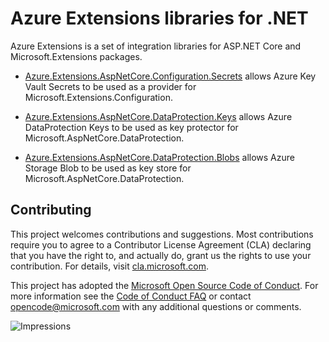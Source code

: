 # Azure Extensions libraries for .NET

Azure Extensions is a set of integration libraries for ASP.NET Core and Microsoft.Extensions packages.

- [Azure.Extensions.AspNetCore.Configuration.Secrets][configuration_secrets] allows Azure Key Vault Secrets to be used as a provider for Microsoft.Extensions.Configuration.

- [Azure.Extensions.AspNetCore.DataProtection.Keys][dataprotection_keys] allows Azure DataProtection Keys to be used as key protector for Microsoft.AspNetCore.DataProtection.

- [Azure.Extensions.AspNetCore.DataProtection.Blobs][dataprotection_blobs] allows Azure Storage Blob to be used as key store for Microsoft.AspNetCore.DataProtection.

## Contributing

This project welcomes contributions and suggestions.  Most contributions require
you to agree to a Contributor License Agreement (CLA) declaring that you have
the right to, and actually do, grant us the rights to use your contribution. For
details, visit [cla.microsoft.com][cla].

This project has adopted the [Microsoft Open Source Code of Conduct][coc].
For more information see the [Code of Conduct FAQ][coc_faq]
or contact [opencode@microsoft.com][coc_contact] with any
additional questions or comments.

![Impressions](https://azure-sdk-impressions.azurewebsites.net/api/impressions/azure-sdk-for-net%2Fsdk%2Fstorage%2FREADME.png)

<!-- LINKS -->
[configuration_secrets]: https://github.com/Azure/azure-sdk-for-net/blob/main/sdk/extensions/Azure.Extensions.AspNetCore.Configuration.Secrets/README.md
[dataprotection_keys]: https://github.com/Azure/azure-sdk-for-net/blob/main/sdk/extensions/Azure.Extensions.AspNetCore.DataProtection.Keys/README.md
[dataprotection_blobs]: https://github.com/Azure/azure-sdk-for-net/blob/main/sdk/extensions/Azure.Extensions.AspNetCore.DataProtection.Blobs/README.md
[cla]: https://cla.microsoft.com
[coc]: https://opensource.microsoft.com/codeofconduct/
[coc_faq]: https://opensource.microsoft.com/codeofconduct/faq/
[coc_contact]: mailto:opencode@microsoft.com
